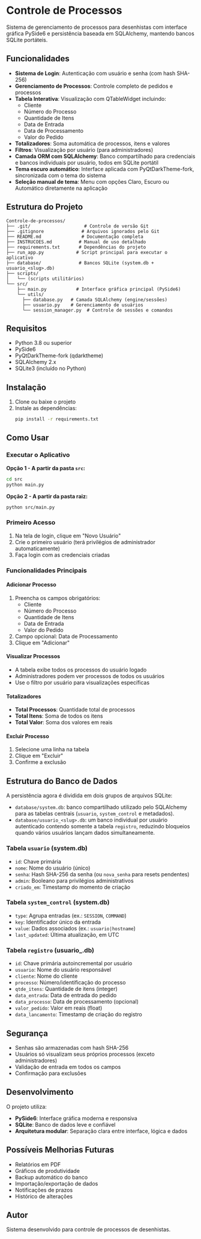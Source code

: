 # Controle de Processos

Sistema de gerenciamento de processos para desenhistas com interface gráfica PySide6 e persistência baseada em SQLAlchemy, mantendo bancos SQLite portáteis.

## Funcionalidades

- **Sistema de Login**: Autenticação com usuário e senha (com hash SHA-256)
- **Gerenciamento de Processos**: Controle completo de pedidos e processos
- **Tabela Interativa**: Visualização com QTableWidget incluindo:
  - Cliente
  - Número do Processo  
  - Quantidade de Itens
  - Data de Entrada
  - Data de Processamento
  - Valor do Pedido
- **Totalizadores**: Soma automática de processos, itens e valores
- **Filtros**: Visualização por usuário (para administradores)
- **Camada ORM com SQLAlchemy**: Banco compartilhado para credenciais e bancos individuais por usuário, todos em SQLite portátil
- **Tema escuro automático**: Interface aplicada com PyQtDarkTheme-fork, sincronizada com o tema do sistema
- **Seleção manual de tema**: Menu com opções Claro, Escuro ou Automático diretamente na aplicação

## Estrutura do Projeto

```
Controle-de-processos/
├── .git/                    # Controle de versão Git
├── .gitignore              # Arquivos ignorados pelo Git
├── README.md               # Documentação completa
├── INSTRUCOES.md          # Manual de uso detalhado
├── requirements.txt       # Dependências do projeto
├── run_app.py            # Script principal para executar o aplicativo
├── database/              # Bancos SQLite (system.db + usuario_<slug>.db)
├── scripts/
│   └── (scripts utilitários)
└── src/
    ├── main.py           # Interface gráfica principal (PySide6)
    └── utils/
      ├── database.py   # Camada SQLAlchemy (engine/sessões)
      ├── usuario.py    # Gerenciamento de usuários
      └── session_manager.py  # Controle de sessões e comandos
```

## Requisitos

- Python 3.8 ou superior
- PySide6
- PyQtDarkTheme-fork (qdarktheme)
- SQLAlchemy 2.x
- SQLite3 (incluído no Python)

## Instalação

1. Clone ou baixe o projeto
2. Instale as dependências:
   ```bash
   pip install -r requirements.txt
   ```

## Como Usar

### Executar o Aplicativo

**Opção 1 - A partir da pasta `src`:**
```bash
cd src
python main.py
```

**Opção 2 - A partir da pasta raiz:**
```bash
python src/main.py
```

### Primeiro Acesso

1. Na tela de login, clique em "Novo Usuário"
2. Crie o primeiro usuário (terá privilégios de administrador automaticamente)
3. Faça login com as credenciais criadas

### Funcionalidades Principais

#### Adicionar Processo
1. Preencha os campos obrigatórios:
   - Cliente
   - Número do Processo
   - Quantidade de Itens
   - Data de Entrada
   - Valor do Pedido
2. Campo opcional: Data de Processamento
3. Clique em "Adicionar"

#### Visualizar Processos
- A tabela exibe todos os processos do usuário logado
- Administradores podem ver processos de todos os usuários
- Use o filtro por usuário para visualizações específicas

#### Totalizadores
- **Total Processos**: Quantidade total de processos
- **Total Itens**: Soma de todos os itens
- **Total Valor**: Soma dos valores em reais

#### Excluir Processo
1. Selecione uma linha na tabela
2. Clique em "Excluir"
3. Confirme a exclusão

## Estrutura do Banco de Dados

A persistência agora é dividida em dois grupos de arquivos SQLite:

- `database/system.db`: banco compartilhado utilizado pelo SQLAlchemy para as tabelas centrais (`usuario`, `system_control` e metadados).
- `database/usuario_<slug>.db`: um banco individual por usuário autenticado contendo somente a tabela `registro`, reduzindo bloqueios quando vários usuários lançam dados simultaneamente.

### Tabela `usuario` (system.db)
- `id`: Chave primária
- `nome`: Nome do usuário (único)
- `senha`: Hash SHA-256 da senha (ou `nova_senha` para resets pendentes)
- `admin`: Booleano para privilégios administrativos
- `criado_em`: Timestamp do momento de criação

### Tabela `system_control` (system.db)
- `type`: Agrupa entradas (ex.: `SESSION`, `COMMAND`)
- `key`: Identificador único da entrada
- `value`: Dados associados (ex.: `usuario|hostname`)
- `last_updated`: Última atualização, em UTC

### Tabela `registro` (usuario_<slug>.db)
- `id`: Chave primária autoincremental por usuário
- `usuario`: Nome do usuário responsável
- `cliente`: Nome do cliente
- `processo`: Número/identificação do processo
- `qtde_itens`: Quantidade de itens (integer)
- `data_entrada`: Data de entrada do pedido
- `data_processo`: Data de processamento (opcional)
- `valor_pedido`: Valor em reais (float)
- `data_lancamento`: Timestamp de criação do registro

## Segurança

- Senhas são armazenadas com hash SHA-256
- Usuários só visualizam seus próprios processos (exceto administradores)
- Validação de entrada em todos os campos
- Confirmação para exclusões

## Desenvolvimento

O projeto utiliza:
- **PySide6**: Interface gráfica moderna e responsiva
- **SQLite**: Banco de dados leve e confiável
- **Arquitetura modular**: Separação clara entre interface, lógica e dados

## Possíveis Melhorias Futuras

- Relatórios em PDF
- Gráficos de produtividade
- Backup automático do banco
- Importação/exportação de dados
- Notificações de prazos
- Histórico de alterações

## Autor

Sistema desenvolvido para controle de processos de desenhistas.